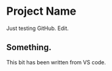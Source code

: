 # Project Name


Just testing GitHub. Edit.


## Something.


This bit has been written from VS code.